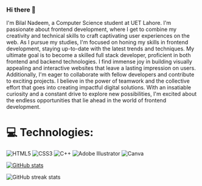 ### Hi there 👋
I'm Bilal Nadeem, a Computer Science student at UET Lahore. I'm passionate about frontend development, where I get to combine my creativity and technical skills to craft captivating user experiences on the web. As I pursue my studies, I'm focused on honing my skills in frontend development, staying up-to-date with the latest trends and techniques. My ultimate goal is to become a skilled full stack developer, proficient in both frontend and backend technologies. I find immense joy in building visually appealing and interactive websites that leave a lasting impression on users. Additionally, I'm eager to collaborate with fellow developers and contribute to exciting projects. I believe in the power of teamwork and the collective effort that goes into creating impactful digital solutions. With an insatiable curiosity and a constant drive to explore new possibilities, I'm excited about the endless opportunities that lie ahead in the world of frontend development.

# 💻 Technologies:
![HTML5](https://img.shields.io/badge/html5-%23E34F26.svg?style=for-the-badge&logo=html5&logoColor=white) ![CSS3](https://img.shields.io/badge/css3-%231572B6.svg?style=for-the-badge&logo=css3&logoColor=white) ![C++](https://img.shields.io/badge/c++-%2300599C.svg?style=for-the-badge&logo=c%2B%2B&logoColor=white)   ![Adobe Illustrator](https://img.shields.io/badge/adobeillustrator-%23FF9A00.svg?style=for-the-badge&logo=adobeillustrator&logoColor=white) ![Canva](https://img.shields.io/badge/Canva-%2300C4CC.svg?style=for-the-badge&logo=Canva&logoColor=white)

[![GitHub stats](https://github-readme-stats.vercel.app/api?username=bilalnadeem614)](https://github.com/anuraghazra/github-readme-stats)

![GitHub streak stats](https://streak-stats.demolab.com/?user=bilalnadeem614)  

<!--/*![Profile views](https://gpvc.arturio.dev/bilalnadeem614)*/-->  


<!---
bilalnadeem614/bilalnadeem614 is a ✨ special ✨ repository because its `README.md` (this file) appears on your GitHub profile.
You can click the Preview link to take a look at your changes.
--->
